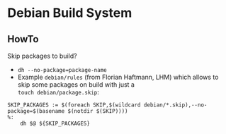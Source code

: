 # Debian Build System

## HowTo

Skip packages to build?

- `dh --no-package=package-name`
- Example `debian/rules` (from Florian Haftmann, LHM) which allows to skip some packages on build with just a  
  `touch debian/package.skip`:

```
SKIP_PACKAGES := $(foreach SKIP,$(wildcard debian/*.skip),--no-package=$(basename $(notdir $(SKIP))))
%:
	dh $@ ${SKIP_PACKAGES}
```
